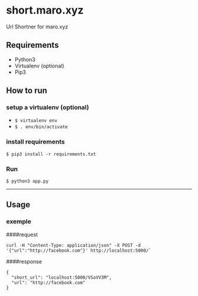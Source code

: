 # short.maro.xyz
Url Shortner for maro.xyz

## Requirements
* Python3
* Virtualenv (optional)
* Pip3

## How to run

### setup a virtualenv (optional)
* `$ virtualenv env`
* `$ . env/bin/activate`

### install requirements
`$ pip3 install -r requirements.txt`

### Run
`$ python3 app.py`

---

## Usage

### exemple
####request
```
curl -H "Content-Type: application/json" -X POST -d '{"url":"http://facebook.com"}' http://localhost:5000/`
```
####response
```
{
  "short_url": "localhost:5000/VSoVV3M",
  "url": "http://facebook.com"
}
```
